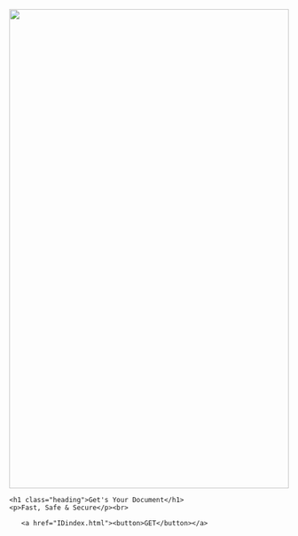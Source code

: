 <html lang="en">
<head>
    <meta charset="UTF-8">
    <title>WELCOME | IDocument</title>
    <style>
        img {
            margin-top:15vw;
            height: 90vw;
            width: 100%;
        }
        .heading {
            margin: 15vw 7vw;
            font-size:50%;
            font-family:fantasy;
        }
        p {
            margin: -12vw 7.5vw;
            font-size:3.5vw;
            color:gray;
        }
        button {
            height: 12vw;
            width: 85vw;
            margin-top:25vw;
            margin-left:5vw;
            margin-bottom:10vw;
            border-radius: 5vw;
            font-size:7vw;
            color:white;
            border:0;
            background: orange;
            font-family: 'Courier New', monospace;
        }
        a {
            text-decoration:none;
            color:white;
        }
    </style>
</head>
<body>
    <img src="https://encrypted-tbn0.gstatic.com/images?q=tbn:ANd9GcR0Ay9rHuLoXKzVHp0TFw1uoI9TPj5paDxdMg&usqp=CAU">
    
    <h1 class="heading">Get's Your Document</h1>
    <p>Fast, Safe & Secure</p><br>
    
       <a href="IDindex.html"><button>GET</button></a>
       
       
</body>
</html>
